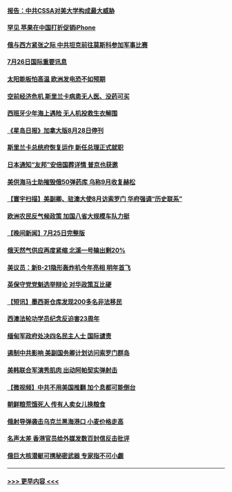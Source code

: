 #### [报告：中共CSSA对美大学构成最大威胁](../pages/prog202/a103487631.md?t=07262101) 
#### [罕见 苹果在中国打折促销iPhone](../pages/prog202/a103487626.md?t=07262101) 
#### [俄与西方紧张之际 中共坦克前往莫斯科参加军事比赛](../pages/prog202/a103487620.md?t=07262101) 
#### [7月26日国际重要讯息](../pages/prog202/a103487591.md?t=07262101) 
#### [太阳能板怕高温 欧洲发电恐不如预期](../pages/prog202/a103487546.md?t=07262101) 
#### [空前经济危机 斯里兰卡病患无人医、没药可买](../pages/prog202/a103487535.md?t=07262101) 
#### [西班牙少年海上遇险 无人机投救生衣解围](../pages/prog202/a103487479.md?t=07262101) 
#### [《星岛日报》加拿大版8月28日停刊](../pages/prog202/a103487429.md?t=07262101) 
#### [斯里兰卡总统府恢复运作 新任总理正式就职](../pages/prog202/a103487385.md?t=07262101) 
#### [日本通知“友邦”安倍国葬详情 普京也获邀](../pages/prog202/a103487380.md?t=07262101) 
#### [美供海马士助摧毁俄50弹药库 乌称9月收复赫松](../pages/prog202/a103487414.md?t=07262101) 
#### [【寰宇扫描】美副卿、驻澳大使8月访索罗门 华府强调“历史联系”](../pages/prog202/a103487393.md?t=07262101) 
#### [欧洲农民反气候政策 加国八省大规模车队力挺](../pages/prog202/a103487395.md?t=07262101) 
#### [【晚间新闻】7月25日完整版](../pages/prog202/a103487360.md?t=07262101) 
#### [俄天然气供应再度紧缩 北溪一号输出剩20%](../pages/prog202/a103487198.md?t=07262101) 
#### [美议员：新B-21隐形轰炸机今年亮相 明年首飞](../pages/prog202/a103487152.md?t=07262101) 
#### [英保守党党魁选举辩论 对华政策互比硬](../pages/prog202/a103487086.md?t=07262101) 
#### [【短讯】墨西哥仓库发现200多名非法移民](../pages/prog202/a103487076.md?t=07262101) 
#### [西澳法轮功学员纪念反迫害23周年](../pages/prog202/a103487068.md?t=07262101) 
#### [缅甸军政府处决四名民主人士 国际谴责](../pages/prog202/a103487061.md?t=07262101) 
#### [遏制中共影响 美副国务卿计划访问索罗门群岛](../pages/prog202/a103487065.md?t=07262101) 
#### [美韩联合军演秀肌肉 出动阿帕契实弹射击](../pages/prog202/a103487059.md?t=07262101) 
#### [【微视频】中共不用美国推翻 加个息都可能倒台](../pages/prog202/a103486986.md?t=07262101) 
#### [朝鲜粮荒饿死人 传有人卖女儿换粮食](../pages/prog202/a103486995.md?t=07262101) 
#### [俄射导弹袭击乌克兰黑海港口 小麦价格走高](../pages/prog202/a103486976.md?t=07262101) 
#### [名声太差 香港官员给外媒发数百封信反击批评](../pages/prog202/a103486843.md?t=07262101) 
#### [俄巨大核潜艇可携秘密武器 专家指不可小觑](../pages/prog202/a103486855.md?t=07262101) 

----
#### [ >>> 更早内容 <<< ](../indexes/prog202-earlier.md)
